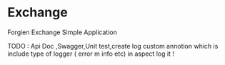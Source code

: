 # Exchange
Forgien Exchange Simple Application


TODO : Api Doc ,Swagger,Unit test,create log custom annotion which is include type of logger ( error m info etc) in aspect log it !
